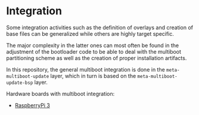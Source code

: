 # Integration

Some integration activities such as the definition of overlays and creation
of base files can be generalized while others are highly target specific.

The major complexity in the latter ones can most often be found in the adjustment
of the bootloader code to be able to deal with the multiboot partitioning scheme
as well as the creation of proper installation artifacts.

In this repository, the general multiboot integration is done in the `meta-multiboot-update`
layer, which in turn is based on the `meta-multiboot-update-bsp` layer.

Hardware boards with multiboot integration:

- [RaspberryPi 3](./03-raspberrypi.md)
